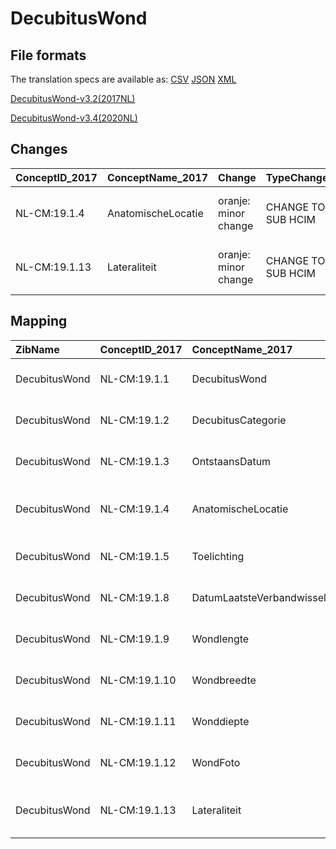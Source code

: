 # DecubitusWond
## File formats

The translation specs are available as: 
[CSV](../csv/DecubitusWond.csv) [JSON](../json/DecubitusWond.json) [XML](../xml/DecubitusWond.xml)



[DecubitusWond-v3.2(2017NL)](https://zibs.nl/wiki/DecubitusWond-v3.2(2017NL))

[DecubitusWond-v3.4(2020NL)](https://zibs.nl/wiki/DecubitusWond-v3.4(2020NL))









## Changes

| ConceptID_2017   | ConceptName_2017   | Change               | TypeChange         | Impact_heen   | TRANSLATIE_spec_heen                                                    | Impact_terug   | TRANSLATIE_spec_terug                                                   | Omschrijving                                            |
|:-----------------|:-------------------|:---------------------|:-------------------|:--------------|:------------------------------------------------------------------------|:---------------|:------------------------------------------------------------------------|:--------------------------------------------------------|
| NL-CM:19.1.4     | AnatomischeLocatie | oranje: minor change | CHANGE TO SUB HCIM | Medium        | codelist [DecubitusWondAnatomischeLocatieCodelijst]->[LocatieCodelijst] | Medium         | codelist [LocatieCodelijst]->[DecubitusWondAnatomischeLocatieCodelijst] | nieuwe verwijzing naar sub-bouwsteen anatomischeLocatie |
| NL-CM:19.1.13    | Lateraliteit       | oranje: minor change | CHANGE TO SUB HCIM | Medium        | codelist [DecubitusWondLateraliteitCodelijst]->[LateraliteitCodelijst]  | Medium         | codelist [LateraliteitCodelijst]->[DecubitusWondLateraliteitCodelijst]  | nieuwe verwijzing naar sub-bouwsteen anatomischeLocatie |

## Mapping

| ZibName       | ConceptID_2017   | ConceptName_2017          | Codelists_2017                           | Change                  | ConceptID_2020   | ConceptName_2020          | Codelists_2020        | Bits     | Omschrijving                                            | TypeChange         | Impact_heen   | TRANSLATIE_spec_heen                                                    | Impact_terug   | TRANSLATIE_spec_terug                                                   |
|:--------------|:-----------------|:--------------------------|:-----------------------------------------|:------------------------|:-----------------|:--------------------------|:----------------------|:---------|:--------------------------------------------------------|:-------------------|:--------------|:------------------------------------------------------------------------|:---------------|:------------------------------------------------------------------------|
| DecubitusWond | NL-CM:19.1.1     | DecubitusWond             |                                          | groen: geen wijzigingen | NL-CM:19.1.1     | DecubitusWond             |                       |          |                                                         |                    |               |                                                                         |                |                                                                         |
| DecubitusWond | NL-CM:19.1.2     | DecubitusCategorie        |                                          | groen: geen wijzigingen | NL-CM:19.1.2     | DecubitusCategorie        |                       |          |                                                         |                    |               |                                                                         |                |                                                                         |
| DecubitusWond | NL-CM:19.1.3     | OntstaansDatum            |                                          | groen: geen wijzigingen | NL-CM:19.1.3     | OntstaansDatum            |                       |          |                                                         |                    |               |                                                                         |                |                                                                         |
| DecubitusWond | NL-CM:19.1.4     | AnatomischeLocatie        | DecubitusWondAnatomischeLocatieCodelijst | oranje: minor change    | NL-CM:19.1.14    | Locatie                   | LocatieCodelijst      | ZIB-1116 | nieuwe verwijzing naar sub-bouwsteen anatomischeLocatie | CHANGE TO SUB HCIM | Medium        | codelist [DecubitusWondAnatomischeLocatieCodelijst]->[LocatieCodelijst] | Medium         | codelist [LocatieCodelijst]->[DecubitusWondAnatomischeLocatieCodelijst] |
| DecubitusWond | NL-CM:19.1.5     | Toelichting               |                                          | groen: geen wijzigingen | NL-CM:19.1.5     | Toelichting               |                       |          |                                                         |                    |               |                                                                         |                |                                                                         |
| DecubitusWond | NL-CM:19.1.8     | DatumLaatsteVerbandwissel |                                          | groen: geen wijzigingen | NL-CM:19.1.8     | DatumLaatsteVerbandwissel |                       |          |                                                         |                    |               |                                                                         |                |                                                                         |
| DecubitusWond | NL-CM:19.1.9     | Wondlengte                |                                          | groen: geen wijzigingen | NL-CM:19.1.9     | Wondlengte                |                       |          |                                                         |                    |               |                                                                         |                |                                                                         |
| DecubitusWond | NL-CM:19.1.10    | Wondbreedte               |                                          | groen: geen wijzigingen | NL-CM:19.1.10    | Wondbreedte               |                       |          |                                                         |                    |               |                                                                         |                |                                                                         |
| DecubitusWond | NL-CM:19.1.11    | Wonddiepte                |                                          | groen: geen wijzigingen | NL-CM:19.1.11    | Wonddiepte                |                       |          |                                                         |                    |               |                                                                         |                |                                                                         |
| DecubitusWond | NL-CM:19.1.12    | WondFoto                  |                                          | groen: geen wijzigingen | NL-CM:19.1.12    | WondFoto                  |                       |          |                                                         |                    |               |                                                                         |                |                                                                         |
| DecubitusWond | NL-CM:19.1.13    | Lateraliteit              | DecubitusWondLateraliteitCodelijst       | oranje: minor change    | NL-CM:19.1.14    | Lateraliteit              | LateraliteitCodelijst | ZIB-1116 | nieuwe verwijzing naar sub-bouwsteen anatomischeLocatie | CHANGE TO SUB HCIM | Medium        | codelist [DecubitusWondLateraliteitCodelijst]->[LateraliteitCodelijst]  | Medium         | codelist [LateraliteitCodelijst]->[DecubitusWondLateraliteitCodelijst]  |

